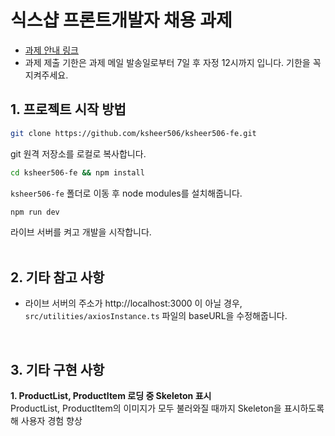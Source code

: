 # 식스샵 프론트개발자 채용 과제

- [과제 안내 링크](https://www.notion.so/sixshop/af7f8a9586b648e6ba92a8c24ff0ef66)
- 과제 제출 기한은 과제 메일 발송일로부터 7일 후 자정 12시까지 입니다. 기한을 꼭 지켜주세요.

## 1. 프로젝트 시작 방법
```bash
git clone https://github.com/ksheer506/ksheer506-fe.git
```
git 원격 저장소를 로컬로 복사합니다.

```bash
cd ksheer506-fe && npm install
```
`ksheer506-fe` 폴더로 이동 후 node modules를 설치해줍니다.
```bash
npm run dev
```
라이브 서버를 켜고 개발을 시작합니다.  
<br/>

## 2. 기타 참고 사항
- 라이브 서버의 주소가 http://localhost:3000 이 아닐 경우, `src/utilities/axiosInstance.ts` 파일의 baseURL을 수정해줍니다.

<br/>

## 3. 기타 구현 사항
**1. ProductList, ProductItem 로딩 중 Skeleton 표시**  
ProductList, ProductItem의 이미지가 모두 불러와질 때까지 Skeleton을 표시하도록 해 사용자 경험 향상
